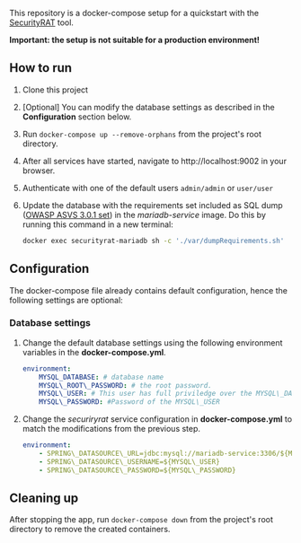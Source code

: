 
This repository is a docker-compose setup for a quickstart with the [SecurityRAT](https://github.com/SecurityRAT/SecurityRAT) tool.

**Important: the setup is not suitable for a production environment!**

## How to run

1. Clone this project
1. [Optional] You can modify the database settings as described in the **Configuration** section below.
1. Run `docker-compose up --remove-orphans` from the project's root directory.
1. After all services have started, navigate to http://localhost:9002 in your browser.
1. Authenticate with one of the default users `admin/admin` or `user/user`
1. Update the database with the requirements set included as SQL dump ([OWASP ASVS 3.0.1 set](https://github.com/SecurityRAT/Security-Requirements/blob/master/owasp_asvs_3_0_1.sql)) in the _mariadb-service_ image. Do this by running this command in a new terminal:

    ```sh
    docker exec securityrat-mariadb sh -c './var/dumpRequirements.sh'
    ```

## Configuration

The docker-compose file already contains default configuration, hence the following settings are optional:

### Database settings

1. Change the default database settings using the following environment variables in the **docker-compose.yml**.

    ```yaml
    environment:
        MYSQL_DATABASE: # database name
        MYSQL\_ROOT\_PASSWORD: # the root password.
        MYSQL\_USER: # This user has full priviledge over the MYSQL\_DATABASE
        MYSQL\_PASSWORD: #Password of the MYSQL\_USER
    ```

1. Change the _securiryrat_ service configuration in **docker-compose.yml** to match the modifications from the previous step.

    ```yaml
    environment:
        - SPRING\_DATASOURCE\_URL=jdbc:mysql://mariadb-service:3306/${MYSQL\_DATABASE}?useUnicode=true&characterEncoding=utf8&useSSL=false&useLegacyDatetimeCode=false&serverTimezone=UTC&createDatabaseIfNotExist=true
        - SPRING\_DATASOURCE\_USERNAME=${MYSQL\_USER} 
        - SPRING\_DATASOURCE\_PASSWORD=${MYSQL\_PASSWORD}
    ```

## Cleaning up

After stopping the app, run `docker-compose down` from the project's root directory to remove the created containers.

